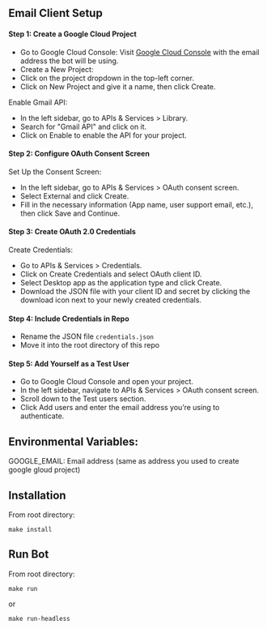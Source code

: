 ## Email Client Setup

#### Step 1: Create a Google Cloud Project

- Go to Google Cloud Console: Visit [Google Cloud Console](https://console.cloud.google.com) with the email address the bot will be using.
- Create a New Project:
- Click on the project dropdown in the top-left corner.
- Click on New Project and give it a name, then click Create.

Enable Gmail API:

- In the left sidebar, go to APIs & Services > Library.
- Search for "Gmail API" and click on it.
- Click on Enable to enable the API for your project.

#### Step 2: Configure OAuth Consent Screen

Set Up the Consent Screen:

- In the left sidebar, go to APIs & Services > OAuth consent screen.
- Select External and click Create.
- Fill in the necessary information (App name, user support email, etc.), then click Save and Continue.

#### Step 3: Create OAuth 2.0 Credentials

Create Credentials:

- Go to APIs & Services > Credentials.
- Click on Create Credentials and select OAuth client ID.
- Select Desktop app as the application type and click Create.
- Download the JSON file with your client ID and secret by clicking the download icon next to your newly created credentials.

#### Step 4: Include Credentials in Repo

- Rename the JSON file `credentials.json`
- Move it into the root directory of this repo

#### Step 5: Add Yourself as a Test User

- Go to Google Cloud Console and open your project.
- In the left sidebar, navigate to APIs & Services > OAuth consent screen.
- Scroll down to the Test users section.
- Click Add users and enter the email address you’re using to authenticate.

## Environmental Variables:

GOOGLE_EMAIL: Email address (same as address you used to create google gloud project)

## Installation

From root directory:

```
make install
```

## Run Bot

From root directory:

```
make run
```


or

```
make run-headless
```
